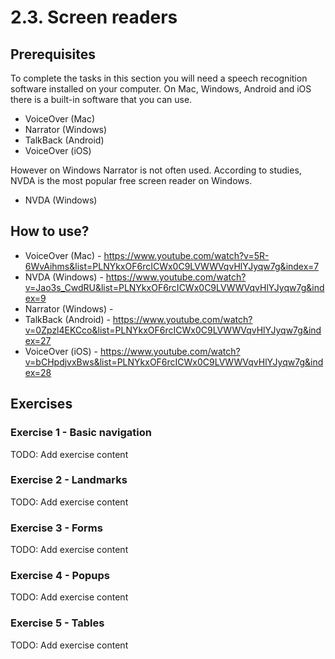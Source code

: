 # 2.3. Screen readers

## Prerequisites

To complete the tasks in this section you will need a speech recognition software installed on your computer. On Mac, Windows, Android and iOS there is a built-in software that you can use.

- VoiceOver (Mac)
- Narrator (Windows)
- TalkBack (Android)
- VoiceOver (iOS)

However on Windows Narrator is not often used. According to studies, NVDA is the most popular free screen reader on Windows.

- NVDA (Windows)

## How to use?

- VoiceOver (Mac) - https://www.youtube.com/watch?v=5R-6WvAihms&list=PLNYkxOF6rcICWx0C9LVWWVqvHlYJyqw7g&index=7
- NVDA (Windows) - https://www.youtube.com/watch?v=Jao3s_CwdRU&list=PLNYkxOF6rcICWx0C9LVWWVqvHlYJyqw7g&index=9
- Narrator (Windows) -
- TalkBack (Android) - https://www.youtube.com/watch?v=0Zpzl4EKCco&list=PLNYkxOF6rcICWx0C9LVWWVqvHlYJyqw7g&index=27
- VoiceOver (iOS) - https://www.youtube.com/watch?v=bCHpdjvxBws&list=PLNYkxOF6rcICWx0C9LVWWVqvHlYJyqw7g&index=28

## Exercises

### Exercise 1 - Basic navigation

TODO: Add exercise content

### Exercise 2 - Landmarks

TODO: Add exercise content

### Exercise 3 - Forms

TODO: Add exercise content

### Exercise 4 - Popups

TODO: Add exercise content

### Exercise 5 - Tables

TODO: Add exercise content
